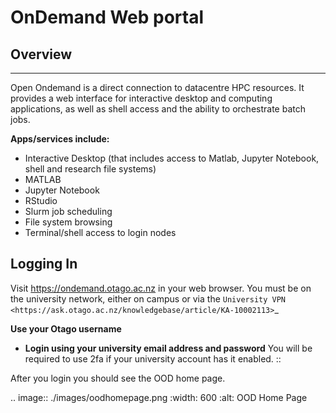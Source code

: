 # OnDemand Web portal



## Overview
---------

Open Ondemand is a direct connection to datacentre HPC resources. It provides a web interface for interactive desktop and computing applications, as well as shell access and the ability to orchestrate batch jobs.

**Apps/services include:**
  - Interactive Desktop (that includes access to Matlab, Jupyter Notebook, shell and research file systems)
  - MATLAB
  - Jupyter Notebook
  - RStudio 
  - Slurm job scheduling
  - File system browsing
  - Terminal/shell access to login nodes
  
## Logging In


Visit https://ondemand.otago.ac.nz in your web browser. You must be on the university network, either on campus or via the `University VPN <https://ask.otago.ac.nz/knowledgebase/article/KA-10002113>`_

**Use your Otago username**
  - **Login using your university email address and password** You will be required to use 2fa if your university account has it enabled. ::

After you login you should see the OOD home page. 

.. image:: ./images/oodhomepage.png
  :width: 600
  :alt: OOD Home Page